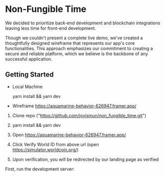 # Non-Fungible Time

We decided to prioritize back-end development and blockchain integrations leaving less time for front-end development.

Though we couldn't present a complete live demo, we've created a thoughtfully designed wireframe that represents our app's core functionalities. This approach emphasizes our commitment to creating a secure and reliable platform, which we believe is the backbone of any successful application.

## Getting Started

- Local Machine

  yarn install && yarn dev

- Wireframe
  https://aquamarine-behavior-626947.framer.app/

1. Clone repo ("https://github.com/joyjsmun/non_fungible_time.git")

2. yarn install && yarn dev

3. Open https://aquamarine-behavior-626947.framer.app/

4. Click Verify World ID from above url (open https://simulator.worldcoin.org/)

5. Upon verification, you will be redirected by our landing page as verified

First, run the development server:
